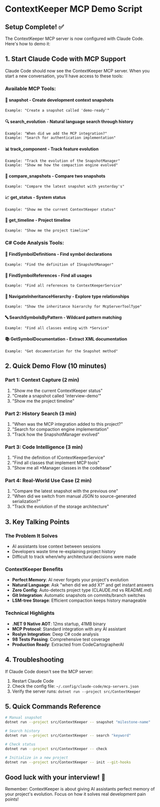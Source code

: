 # ContextKeeper MCP Demo Script

## Setup Complete! ✅

The ContextKeeper MCP server is now configured with Claude Code. Here's how to demo it:

## 1. Start Claude Code with MCP Support

Claude Code should now see the ContextKeeper MCP server. When you start a new conversation, you'll have access to these tools:

### Available MCP Tools:

#### 📸 **snapshot** - Create development context snapshots
```
Example: "Create a snapshot called 'demo-ready'"
```

#### 🔍 **search_evolution** - Natural language search through history
```
Example: "When did we add the MCP integration?"
Example: "Search for authentication implementation"
```

#### 📊 **track_component** - Track feature evolution
```
Example: "Track the evolution of the SnapshotManager"
Example: "Show me how the compaction engine evolved"
```

#### 🔄 **compare_snapshots** - Compare two snapshots
```
Example: "Compare the latest snapshot with yesterday's"
```

#### 📈 **get_status** - System status
```
Example: "Show me the current ContextKeeper status"
```

#### 📅 **get_timeline** - Project timeline
```
Example: "Show me the project timeline"
```

### C# Code Analysis Tools:

#### 🔎 **FindSymbolDefinitions** - Find symbol declarations
```
Example: "Find the definition of ISnapshotManager"
```

#### 📍 **FindSymbolReferences** - Find all usages
```
Example: "Find all references to ContextKeeperService"
```

#### 🌳 **NavigateInheritanceHierarchy** - Explore type relationships
```
Example: "Show the inheritance hierarchy for McpServerToolType"
```

#### 🔤 **SearchSymbolsByPattern** - Wildcard pattern matching
```
Example: "Find all classes ending with *Service"
```

#### 📚 **GetSymbolDocumentation** - Extract XML documentation
```
Example: "Get documentation for the Snapshot method"
```

## 2. Quick Demo Flow (10 minutes)

### Part 1: Context Capture (2 min)
1. "Show me the current ContextKeeper status"
2. "Create a snapshot called 'interview-demo'"
3. "Show me the project timeline"

### Part 2: History Search (3 min)
1. "When was the MCP integration added to this project?"
2. "Search for compaction engine implementation"
3. "Track how the SnapshotManager evolved"

### Part 3: Code Intelligence (3 min)
1. "Find the definition of IContextKeeperService"
2. "Find all classes that implement MCP tools"
3. "Show me all *Manager classes in the codebase"

### Part 4: Real-World Use Case (2 min)
1. "Compare the latest snapshot with the previous one"
2. "When did we switch from manual JSON to source-generated serialization?"
3. "Track the evolution of the storage architecture"

## 3. Key Talking Points

### The Problem It Solves
- AI assistants lose context between sessions
- Developers waste time re-explaining project history
- Difficult to track when/why architectural decisions were made

### ContextKeeper Benefits
- **Perfect Memory**: AI never forgets your project's evolution
- **Natural Language**: Ask "when did we add X?" and get instant answers
- **Zero Config**: Auto-detects project type (CLAUDE.md vs README.md)
- **Git Integration**: Automatic snapshots on commits/branch switches
- **LSM-tree Storage**: Efficient compaction keeps history manageable

### Technical Highlights
- **.NET 9 Native AOT**: 12ms startup, 41MB binary
- **MCP Protocol**: Standard integration with any AI assistant
- **Roslyn Integration**: Deep C# code analysis
- **98 Tests Passing**: Comprehensive test coverage
- **Production Ready**: Extracted from CodeCartographerAI

## 4. Troubleshooting

If Claude Code doesn't see the MCP server:
1. Restart Claude Code
2. Check the config file: `~/.config/claude-code/mcp-servers.json`
3. Verify the server runs: `dotnet run --project src/ContextKeeper`

## 5. Quick Commands Reference

```bash
# Manual snapshot
dotnet run --project src/ContextKeeper -- snapshot "milestone-name"

# Search history
dotnet run --project src/ContextKeeper -- search "keyword"

# Check status
dotnet run --project src/ContextKeeper -- check

# Initialize in a new project
dotnet run --project src/ContextKeeper -- init --git-hooks
```

## Good luck with your interview! 🚀

Remember: ContextKeeper is about giving AI assistants perfect memory of your project's evolution. Focus on how it solves real development pain points!